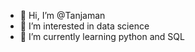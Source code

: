 - 👋 Hi, I’m @Tanjaman
- 👀 I’m interested in data science
- 🌱 I’m currently learning python and SQL
<!--- - 💞️ I’m looking to collaborate on ...
- 📫 How to reach me ... --->

<!---
Tanjaman/Tanjaman is a ✨ special ✨ repository because its `README.md` (this file) appears on your GitHub profile.
You can click the Preview link to take a look at your changes.
--->
